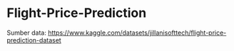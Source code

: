 # Flight-Price-Prediction

Sumber data: https://www.kaggle.com/datasets/jillanisofttech/flight-price-prediction-dataset
